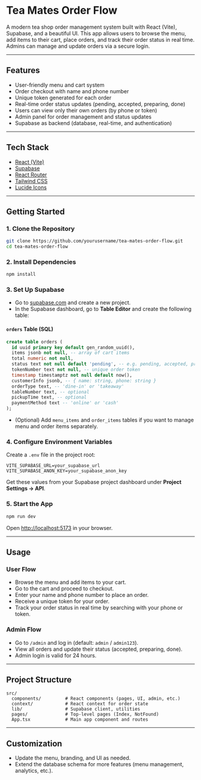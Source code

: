 # Tea Mates Order Flow

A modern tea shop order management system built with React (Vite), Supabase, and a beautiful UI. This app allows users to browse the menu, add items to their cart, place orders, and track their order status in real time. Admins can manage and update orders via a secure login.

---

## Features
- User-friendly menu and cart system
- Order checkout with name and phone number
- Unique token generated for each order
- Real-time order status updates (pending, accepted, preparing, done)
- Users can view only their own orders (by phone or token)
- Admin panel for order management and status updates
- Supabase as backend (database, real-time, and authentication)

---

## Tech Stack
- [React (Vite)](https://vitejs.dev/)
- [Supabase](https://supabase.com/)
- [React Router](https://reactrouter.com/)
- [Tailwind CSS](https://tailwindcss.com/)
- [Lucide Icons](https://lucide.dev/)

---

## Getting Started

### 1. Clone the Repository
```sh
git clone https://github.com/yourusername/tea-mates-order-flow.git
cd tea-mates-order-flow
```

### 2. Install Dependencies
```sh
npm install
```

### 3. Set Up Supabase
- Go to [supabase.com](https://supabase.com/) and create a new project.
- In the Supabase dashboard, go to **Table Editor** and create the following table:

#### `orders` Table (SQL)
```sql
create table orders (
  id uuid primary key default gen_random_uuid(),
  items jsonb not null, -- array of cart items
  total numeric not null,
  status text not null default 'pending', -- e.g. pending, accepted, preparing, done, delivered
  tokenNumber text not null, -- unique order token
  timestamp timestamptz not null default now(),
  customerInfo jsonb, -- { name: string, phone: string }
  orderType text, -- 'dine-in' or 'takeaway'
  tableNumber text, -- optional
  pickupTime text, -- optional
  paymentMethod text -- 'online' or 'cash'
);
```

- (Optional) Add `menu_items` and `order_items` tables if you want to manage menu and order items separately.

### 4. Configure Environment Variables
Create a `.env` file in the project root:
```
VITE_SUPABASE_URL=your_supabase_url
VITE_SUPABASE_ANON_KEY=your_supabase_anon_key
```
Get these values from your Supabase project dashboard under **Project Settings → API**.

### 5. Start the App
```sh
npm run dev
```
Open [http://localhost:5173](http://localhost:5173) in your browser.

---

## Usage

### User Flow
- Browse the menu and add items to your cart.
- Go to the cart and proceed to checkout.
- Enter your name and phone number to place an order.
- Receive a unique token for your order.
- Track your order status in real time by searching with your phone or token.

### Admin Flow
- Go to `/admin` and log in (default: `admin` / `admin123`).
- View all orders and update their status (accepted, preparing, done).
- Admin login is valid for 24 hours.

---

## Project Structure
```
src/
  components/         # React components (pages, UI, admin, etc.)
  context/            # React context for order state
  lib/                # Supabase client, utilities
  pages/              # Top-level pages (Index, NotFound)
  App.tsx             # Main app component and routes
```

---

## Customization
- Update the menu, branding, and UI as needed.
- Extend the database schema for more features (menu management, analytics, etc.).

